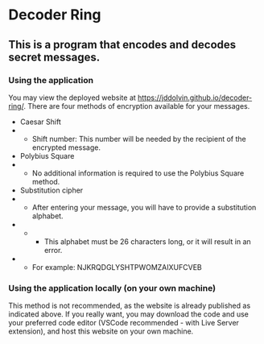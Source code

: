 # Decoder Ring
## This is a program that encodes and decodes secret messages.
### Using the application
You may view the deployed website at https://jddolvin.github.io/decoder-ring/.
There are four methods of encryption available for your messages. 
- Caesar Shift
- - Shift number: This number will be needed by the recipient of the encrypted message.
- Polybius Square
- - No additional information is required to use the Polybius Square method.
- Substitution cipher
- - After entering your message, you will have to provide a substitution alphabet. 
- - - This alphabet must be 26 characters long, or it will result in an error. 
- - For example: NJKRQDGLYSHTPWOMZAIXUFCVEB

### Using the application locally (on your own machine)
This method is not recommended, as the website is already published as indicated above.
If you really want, you may download the code and use your preferred code editor (VSCode recommended - with Live Server extension), and host this website on your own machine. 
